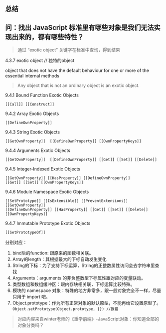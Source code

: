 ## 总结






## 问：找出 JavaScript 标准里有哪些对象是我们无法实现出来的，都有哪些特性？

> 通过 “exotic object” 关键字在标准中查询，得到结果

4.3.7 exotic object   // 独特的object
  
  object that does not have the default behaviour for one or more of the essential internal methods
> Any object that is not an ordinary object is an exotic object.

9.4.1 Bound Function Exotic Objects

    [[Call]] [[Construct]]

9.4.2 Array Exotic Objects

    [[DefineOwnProperty]]

9.4.3 String Exotic Objects

    [[GetOwnProperty]]  [[DefineOwnProperty]] [[OwnPropertyKeys]]

9.4.4 Arguments Exotic Objects

    [[GetOwnProperty]]  [[DefineOwnProperty]] [[Get]] [[Set]] [[Delete]]

9.4.5 Integer-Indexed Exotic Objects

    [[GetOwnProperty]] [[HasProperty]] [[DefineOwnProperty]] 
    [[Get]] [[Set]] [[OwnPropertyKeys]]

9.4.6 Module Namespace Exotic Objects

    [[SetPrototype]] [[IsExtensible]] [[PreventExtensions]] [[GetOwnProperty]] 
    [[DefineOwnProperty]] [[HasProperty]] [[Get]] [[Set]] [[Delete]]
    [[OwnPropertyKeys]]

9.4.7 Immutable Prototype Exotic Objects

    [[SetPrototypeOf]]



分别对应：

1. bind后的function: 跟原来的函数相关联。
2. Array的length：其根据最大的下标自动发生变化
3. String的下标：为了支持下标运算，String的正整数属性访问会去字符串里查找
4. Arguments：arguments 的非负整数型下标属性跟对应的变量联动。
5. 类型数组和数组缓冲区：跟内存块相关联，下标运算比较特殊。
6. 模块的 namespace 对象：特殊的地方非常多，跟一般对象完全不一样，尽量只用于 import 吧。
7. Object.prototype：作为所有正常对象的默认原型，不能再给它设置原型了。`Object.setPrototype(Object.prototype, {}) //报错`

> 对应内容来自winter老师的《重学前端》-JavaScript对象：你知道全部的对象分类吗？